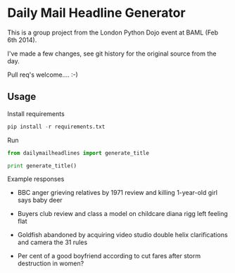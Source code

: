 # Daily Mail Headline Generator

This is a group project from the London Python Dojo event at BAML (Feb 6th 2014).

I've made a few changes, see git history for the original source from the day.

Pull req's welcome.... :-)

## Usage

Install requirements

```python
pip install -r requirements.txt
```

Run

```python
from dailymailheadlines import generate_title

print generate_title()
```

Example responses

- BBC anger grieving relatives by 1971 review and killing 1-year-old girl says baby deer

- Buyers club review and class a model on childcare diana rigg left feeling flat

- Goldfish abandoned by acquiring video studio double helix clarifications and camera the 31 rules

- Per cent of a good boyfriend according to cut fares after storm destruction in women?




